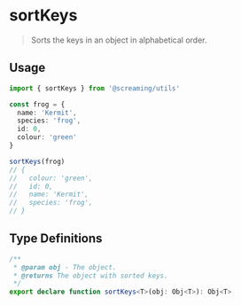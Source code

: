 # sortKeys

> Sorts the keys in an object in alphabetical order.

## Usage

```ts
import { sortKeys } from '@screaming/utils'

const frog = {
  name: 'Kermit',
  species: 'frog',
  id: 0,
  colour: 'green'
}

sortKeys(frog)
// {
//   colour: 'green',
//   id: 0,
//   name: 'Kermit',
//   species: 'frog',
// }
```

## Type Definitions

```ts
/**
 * @param obj - The object.
 * @returns The object with sorted keys.
 */
export declare function sortKeys<T>(obj: Obj<T>): Obj<T>
```
